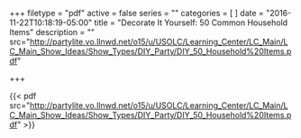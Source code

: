 +++
filetype = "pdf"
active = false
series = ""
categories = [
]
date = "2016-11-22T10:18:19-05:00"
title = "Decorate It Yourself: 50 Common Household Items"
description = ""
src="http://partylite.vo.llnwd.net/o15/u/USOLC/Learning_Center/LC_Main/LC_Main_Show_Ideas/Show_Types/DIY_Party/DIY_50_Household%20Items.pdf"

+++

{{< pdf src="http://partylite.vo.llnwd.net/o15/u/USOLC/Learning_Center/LC_Main/LC_Main_Show_Ideas/Show_Types/DIY_Party/DIY_50_Household%20Items.pdf" >}}
